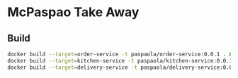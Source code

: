 McPaspao Take Away
==================

Build
-----

```bash
docker build --target=order-service -t paspaola/order-service:0.0.1 . &&\
docker build --target=kitchen-service -t paspaola/kitchen-service:0.0.1 . &&\
docker build --target=delivery-service -t paspaola/delivery-service:0.0.1 .
```